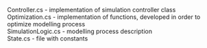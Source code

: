 Controller.cs - implementation of simulation controller class  
Optimization.cs - implementation of functions, developed in order to optimize modelling process  
SimulationLogic.cs - modelling process description  
State.cs - file with constants  
